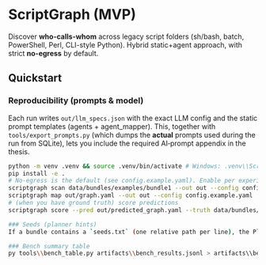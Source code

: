 # ScriptGraph (MVP)

Discover **who-calls-whom** across legacy script folders (sh/bash, batch, PowerShell, Perl, CLI-style Python). Hybrid static+agent approach, with strict **no-egress** by default.

## Quickstart

### Reproducibility (prompts & model)

Each run writes `out/llm_specs.json` with the exact LLM config and the static prompt templates
(agents + agent_mapper). This, together with `tools/export_prompts.py` (which dumps the **actual**
prompts used during the run from SQLite), lets you include the required AI‑prompt appendix in the thesis.

```bash
python -m venv .venv && source .venv/bin/activate # Windows: .venv\\Scripts\\activate
pip install -e .
# No‑egress is the default (see config.example.yaml). Enable per experiment if needed.
scriptgraph scan data/bundles/examples/bundle1 --out out --config config.example.yaml
scriptgraph map out/graph.yaml --out out --config config.example.yaml
# (when you have ground truth) score predictions
scriptgraph score --pred out/predicted_graph.yaml --truth data/bundles/examples/bundle1/truth.yaml

### Seeds (planner hints)
If a bundle contains a `seeds.txt` (one relative path per line), the Planner/2R will prioritize those files (e.g., `run.sh`, `windows/main.bat`).

### Bench summary table
py tools\\bench_table.py artifacts\\bench_results.jsonl > artifacts\\bench_table.md
```
